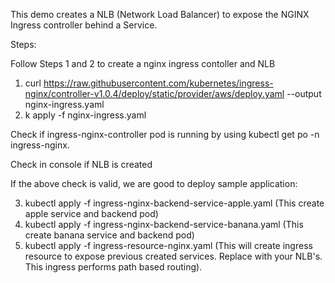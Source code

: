 This demo creates a NLB (Network Load Balancer) to expose the NGINX Ingress controller behind a Service.

Steps:

Follow Steps 1 and 2 to create a nginx ingress contoller and NLB

1) curl  https://raw.githubusercontent.com/kubernetes/ingress-nginx/controller-v1.0.4/deploy/static/provider/aws/deploy.yaml --output nginx-ingress.yaml
2) k apply -f nginx-ingress.yaml

Check if ingress-nginx-controller pod is running by using kubectl get po -n ingress-nginx.

Check in console if NLB is created

If the above check is valid, we are good to deploy sample application:

3) kubectl apply -f ingress-nginx-backend-service-apple.yaml (This create apple service and backend pod)
4) kubectl apply -f ingress-nginx-backend-service-banana.yaml (This create banana service and backend pod)
5) kubectl apply -f ingress-resource-nginx.yaml (This will create ingress resource to expose previous created services. Replace <NLB-DNS-NAME> with your NLB's.
  This ingress performs path based routing).
